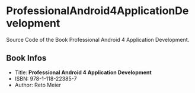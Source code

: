 # ProfessionalAndroid4ApplicationDevelopment
Source Code of the Book Professional Android 4 Application Development.

## Book Infos
* Title: **Professional Android 4 Application Development**
* ISBN: 978-1-118-22385-7
* Author: Reto Meier
